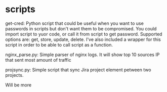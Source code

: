 # scripts
 get-cred: Python script that could be useful when you want to use passwords in scripts but don't want them to be compromised. You could import script to yuor code, or call it from script to get password. Supported options are: get, store, update, delete.
 I've also included a wrapper for this script in order to be able to call script as a function.

 nginx_parse.py: Simple parser of nginx logs. It will show top 10 sources IP that sent most amount of traffic

 projsync.py: Simple script that sync Jira project element petween two projects.

 Will be more
